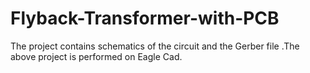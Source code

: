 # Flyback-Transformer-with-PCB
The project contains schematics of the circuit and the Gerber file .The above project is performed on Eagle Cad.
